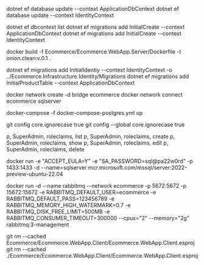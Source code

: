 dotnet ef database update --context ApplicationDbContext
dotnet ef database update --context IdentityContext

dotnet ef dbcontext list
dotnet ef migrations add InitialCreate --context ApplicationDbContext
dotnet ef migrations add InitialCreate --context IdentityContext

docker build -f Ecommerce/Ecommerce.WebApp.Server/Dockerfile -t onion.clean:v.0.1 .

dotnet ef migrations add InitialIdentiy --context IdentityContext -o ../Ecommerce.Infrastructure.Identity/Migrations
dotnet ef migrations add InitialProductTable --context ApplicationDbContext

docker network create -d bridge ecommerce
docker network connect ecommerce sqlserver

docker-compose -f docker-compose-postgres.yml up

git config core.ignorecase true
git config --global core.ignorecase true

p, SuperAdmin, roleclaims, list
p, SuperAdmin, roleclaims, create
p, SuperAdmin, roleclaims, show
p, SuperAdmin, roleclaims, edit
p, SuperAdmin, roleclaims, delete

docker run -e "ACCEPT_EULA=Y" -e "SA_PASSWORD=sql@pa22w0rd" -p 1433:1433 -d --name=sqlserver mcr.microsoft.com/mssql/server:2022-preview-ubuntu-22.04

docker run -d --name rabbitmq --network ecommerce -p 5672:5672 -p 15672:15672 -e RABBITMQ_DEFAULT_USER=ecommerce -e RABBITMQ_DEFAULT_PASS=123456789 -e RABBITMQ_MEMORY_HIGH_WATERMARK=0.7 -e RABBITMQ_DISK_FREE_LIMIT=500MB -e RABBITMQ_CONSUMER_TIMEOUT=300000 --cpus="2" --memory="2g" rabbitmq:3-management

git rm --cached Ecommerce/Ecommerce.WebApp.Client/Ecommerce.WebApp.Client.esproj
git rm --cached ./Ecommerce/Ecommerce.WebApp.Client/Ecommerce.WebApp.Client.esproj
